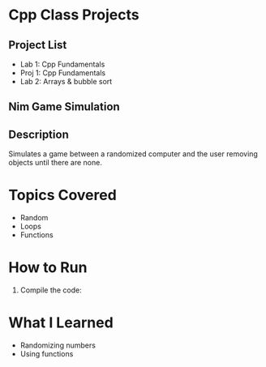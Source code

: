 # Cpp Class Projects
## Project List
- Lab 1: Cpp Fundamentals
- Proj 1: Cpp Fundamentals
- Lab 2: Arrays & bubble sort


## Nim Game Simulation

## Description
Simulates a game between a randomized computer and the user removing objects until there are none.

# Topics Covered
- Random
- Loops
- Functions

# How to Run
1. Compile the code:


# What I Learned
- Randomizing numbers
- Using functions
